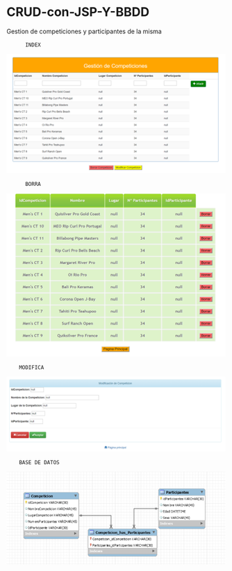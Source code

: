 # CRUD-con-JSP-Y-BBDD

Gestion de competiciones y participantes de la misma

          INDEX
![Index](https://github.com/fjcmolina/CRUD-con-JSP-Y-BBDD/blob/master/Imagenes/INDEX.PNG)

          BORRA
![Borra](https://github.com/fjcmolina/CRUD-con-JSP-Y-BBDD/blob/master/Imagenes/Borrar.PNG)

        MODIFICA
![Modifica](https://github.com/fjcmolina/CRUD-con-JSP-Y-BBDD/blob/master/Imagenes/Modificar.PNG)

        BASE DE DATOS
![Base de Datos](https://github.com/fjcmolina/CRUD-con-JSP-Y-BBDD/blob/master/Imagenes/basedatos.PNG)
